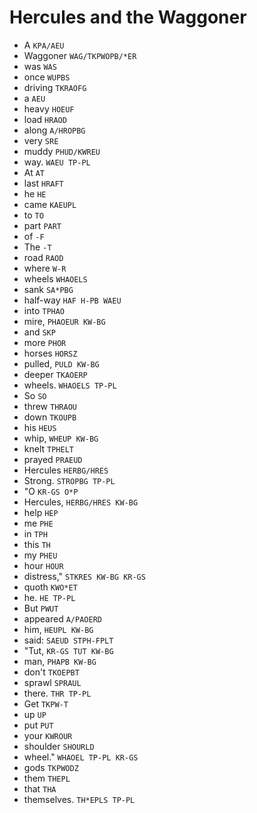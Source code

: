 # Hercules and the Waggoner

* A `KPA/AEU`
* Waggoner `WAG/TKPWOPB/*ER`
* was `WAS`
* once `WUPBS`
* driving `TKRAOFG`
* a `AEU`
* heavy `HOEUF`
* load `HRAOD`
* along `A/HROPBG`
* very `SRE`
* muddy `PHUD/KWREU`
* way. `WAEU TP-PL`
* At `AT`
* last `HRAFT`
* he `HE`
* came `KAEUPL`
* to `TO`
* part `PART`
* of `-F`
* The `-T`
* road `RAOD`
* where `W-R`
* wheels `WHAOELS`
* sank `SA*PBG`
* half-way `HAF H-PB WAEU`
* into `TPHAO`
* mire, `PHAOEUR KW-BG`
* and `SKP`
* more `PHOR`
* horses `HORSZ`
* pulled, `PULD KW-BG`
* deeper `TKAOERP`
* wheels. `WHAOELS TP-PL`
* So `SO`
* threw `THRAOU`
* down `TKOUPB`
* his `HEUS`
* whip, `WHEUP KW-BG`
* knelt `TPHELT`
* prayed `PRAEUD`
* Hercules `HERBG/HRES`
* Strong. `STROPBG TP-PL`
* "O `KR-GS O*P`
* Hercules, `HERBG/HRES KW-BG`
* help `HEP`
* me `PHE`
* in `TPH`
* this `TH`
* my `PHEU`
* hour `HOUR`
* distress," `STKRES KW-BG KR-GS`
* quoth `KWO*ET`
* he. `HE TP-PL`
* But `PWUT`
* appeared `A/PAOERD`
* him, `HEUPL KW-BG`
* said: `SAEUD STPH-FPLT`
* "Tut, `KR-GS TUT KW-BG`
* man, `PHAPB KW-BG`
* don't `TKOEPBT`
* sprawl `SPRAUL`
* there. `THR TP-PL`
* Get `TKPW-T`
* up `UP`
* put `PUT`
* your `KWROUR`
* shoulder `SHOURLD`
* wheel." `WHAOEL TP-PL KR-GS`
* gods `TKPWODZ`
* them `THEPL`
* that `THA`
* themselves. `TH*EPLS TP-PL`
